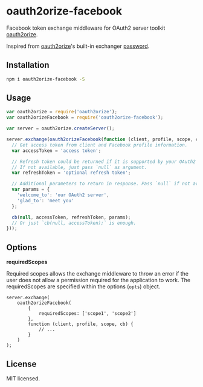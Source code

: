 # oauth2orize-facebook

Facebook token exchange middleware for OAuth2 server toolkit [oauth2orize][oauth2orize-url].

Inspired from [oauth2orize][oauth2orize-url]'s built-in exchanger
[password](https://github.com/jaredhanson/oauth2orize/blob/master/lib/exchange/password.js).

## Installation

```sh
npm i oauth2orize-facebook -S
```

## Usage

```js
var oauth2orize = require('oauth2orize');
var oauth2orizeFacebook = require('oauth2orize-facebook');

var server = oauth2orize.createServer();

server.exchange(oauth2orizeFacebook(function (client, profile, scope, cb) {
  // Get access token from client and Facebook profile information.
  var accessToken = 'access token';

  // Refresh token could be returned if it is supported by your OAuth2 server.
  // If not available, just pass `null` as argument.
  var refreshToken = 'optional refresh token';

  // Additional parameters to return in response. Pass `null` if not available.
  var params = {
    'welcome_to': 'our OAuth2 server',
    'glad_to': 'meet you'
  };

  cb(null, accessToken, refreshToken, params);
  // Or just `cb(null, accessToken);` is enough.
}));
```


## Options

**requiredScopes**

Required scopes allows the exchange middleware to throw an error if the user does not allow a permission required for the application to work.
The requiredScopes are specified within the options (`opts`) object.

```
server.exchange(
    oauth2orizeFacebook(
        {
            requiredScopes: ['scope1', 'scope2']
        },
        function (client, profile, scope, cb) {
            // ...
        }
    )
);
```
## License

MIT licensed.

[oauth2orize-url]: https://www.npmjs.com/package/oauth2orize
